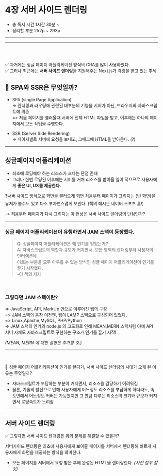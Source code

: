 # 4장 서버 사이드 렌더링

- 총 독서 시간 1시간 30분 ~
- 정리할 부분 252p ~ 293p

---

---

<br>
<br>

✅ 과거에는 싱글 페이지 어플리케이션 방식의 CRA를 많이 사용하였다. <br>
✅ 그러나 최근에는 **서버 사이드 렌더링**을 지원해주는 Next.js가 각광을 받고 있는 추세

## 🤔 SPA와 SSR은 무엇일까?

- SPA (single Page Application)<br>
  => 렌더링과 라우팅에 관련된 대부분의 기능을 서버가 아닌, 브라우저의 자바스크립트에 의존<br>
  => 처음 페이지를 불러올때 서버에 전체 HTML 파일을 받고, 이후에는 하나의 페이지에서 모든 작업을 수행한다.

- SSR (Server Side Rendering)<br>
  => 페이지별로 서버에 요청을 보내고, 그때그때 HTML을 받아온다. (?)

---

## 싱글페이지 어플리케이션

- 최초에 로딩해야 하는 리소스가 크다는 단점 존재
- 그러나 한번 로딩된 이후에는 서버를 거쳐 리소스를 받아올 일이 적으므로 사용자에게 **좋은 UI, UX를 제공한다.**
  <br>

❓서버 사이드 방식으로 화면을 불러오게 되면 처음부터 페이지가 그려지는 (빈 화면)을 유저가 볼수도 있고 다소 부자연스럽게 보인다. (책의 예시는 네이버 스포츠 홈!)

-> 처음부터 페이지가 다시 그려지는 이 현상은 서버 사이드 렌더링의 단점인가?

---

### 싱글 페이지 어플리케이션이 유행하면서 JAM 스택이 등장했다.

> Q: 싱글페이지 어플리케이션은 왜 인기를 얻었는가? <br>
> A: 자바스크립트의 역할과 규모가 커지면서, 모든 영역의 렌더링부터 사용자의 인터랙션에<br>이르는 부분을
> 모두 아우를 수 있는 방식인 싱글 페이지 어플리케이션이 인기를 끌기 시작했다.<br> -이 책의 저자

<br>

### 그렇다면 JAM 스택이란?<br>

=> JavaScript, API, MarkUp 만으로 이루어진 웹의 구성<br>
=> JAM 스택의 등장 이전엔, 웹이 LAMP 스택으로 구성되어 있었다.<br>
=> Linux,Apache,MySQL, PHP/Python<br>
=> JAM 스택의 인기와 node.js 의 고도화로 인해 MEAN,MERN 스택처럼 아예 API 서버 자체도 자바스크립트로 구현하는 구조가 인기를 끌기 시작!

_(MEAN, MERN 에 대한 설명은 추가할 것.)_

---

<br>

🤔 싱글 페이지 어플리케이션이 인기를 끌다가, 서버 사이드 렌더링의 시대가 오게 된 이유는 무엇일까?

- 자바스크립트가 부담하는 부분이 커지면서, 리소스를 감당하기 어려워짐
- 물론, 기술의 발전으로 인해 사용자에게 어느정도 리소스를 부담하게 하더라도, 속도면에서 어느정도 커버는 가능했지만 그 만큼 다루는 리소스의 크기와 규모가 커지면서 로딩속도가 느려짐

---

## 서버 사이드 렌더링

✅ 그렇다면 서버 사이드 렌더링은 위의 문제를 해결할 수 있을까?

서버사이드 렌더링은 최초에 사용자에게 보여줄 페이지를 서버에서 렌더링해 빠르게 사용자에게 화면을 제공하는 방식을 의미한다.

- 모든 페이지를 서버에서 요청 받은 후에 완성된 HTML을 렌더링한다.
  _(사진 첨부 할 것)_

